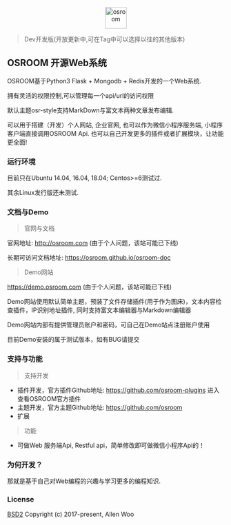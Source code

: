 
<div align=center><img width="auto" height="50" src="https://raw.githubusercontent.com/osroom/osroom/dev/apps/static/sys_imgs/osroom-logo.png" alt="osroom"/></div>

> Dev开发版(开放更新中,可在Tag中可以选择以往的其他版本)

## OSROOM 开源Web系统
OSROOM基于Python3 Flask + Mongodb + Redis开发的一个Web系统.

拥有灵活的权限控制,可以管理每一个api/url的访问权限

默认主题osr-style支持MarkDown与富文本两种文章发布编辑.

可以用于搭建（开发）个人网站, 企业官网, 也可以作为微信小程序服务端, 小程序客户端直接调用OSROOM Api.
也可以自己开发更多的插件或者扩展模块，让功能更全面!

### 运行环境
目前只在Ubuntu 14.04, 16.04, 18.04; Centos>=6测试过.

其余Linux发行版还未测试.

### 文档与Demo
> 官网与文档

官网地址: http://osroom.com (由于个人问题，该站可能已下线)

长期可访问文档地址: https://osroom.github.io/osroom-doc

> Demo网站

https://demo.osroom.com (由于个人问题，该站可能已下线)

Demo网站使用默认简单主题，预装了文件存储插件(用于作为图床)，文本内容检查插件，IP识别地址插件,
同时支持富文本编辑器与Markdown编辑器

Demo网站内部有提供管理员账户和密码，可自己在Demo站点注册账户使用

目前Demo安装的属于测试版本，如有BUG请提交

### 支持与功能
> 支持开发
- 插件开发，官方插件Github地址: https://github.com/osroom-plugins 进入查看OSROOM官方插件
- 主题开发，官方主题Github地址: https://github.com/osroom
- 扩展

> 功能
- 可做Web 服务端Api, Restful api，简单修改即可做微信小程序Api的！

### 为何开发？
那就是基于自己对Web编程的兴趣与学习更多的编程知识.

### License
[BSD2](http://opensource.org/licenses/BSD-2-Clause)
Copyright (c) 2017-present, Allen Woo
